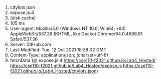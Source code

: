 1. citylots.json
2. expose.js:4
3. (disk cache)
4. 105 ms
5. User-agent: Mozilla/5.0 (Windows NT 10.0; Win64; x64) AppleWebKit/537.36 (KHTML, like Gecko) Chrome/94.0.4606.81 Safari/537.36
6. Server: GitHub.com
7. Last-Modified: Tue, 12 Oct 2021 18:38:02 GMT
8. Content-Type: application/json; (charset=utf-8)
9. fetchData (@ expose.js:4 
    https://cse110-f2021.github.io/Lab4_Hosted/
         https://cse110-f2021.github.io/Lab4_Hosted/expose.js
             https://cse110-f2021.github.io/Lab4_Hosted/citylots.json)
